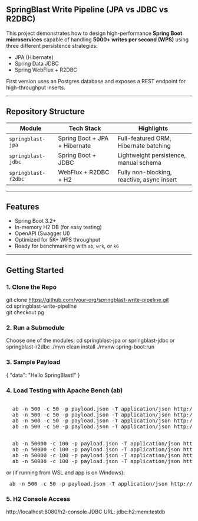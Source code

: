 ## SpringBlast Write Pipeline (JPA vs JDBC vs R2DBC)

This project demonstrates how to design high-performance **Spring Boot microservices** capable of handling **5000+ writes per second (WPS)** using three different persistence strategies:

- JPA (Hibernate)
- Spring Data JDBC
- Spring WebFlux + R2DBC

First version uses an Postgres database and exposes a REST endpoint for high-throughput inserts.

---

## Repository Structure

| Module              | Tech Stack                    | Highlights                                 |
|---------------------|-------------------------------|--------------------------------------------|
| `springblast-jpa`   | Spring Boot + JPA + Hibernate | Full-featured ORM, Hibernate batching      |
| `springblast-jdbc`  | Spring Boot + JDBC            | Lightweight persistence, manual schema     |
| `springblast-r2dbc` | WebFlux + R2DBC + H2          | Fully non-blocking, reactive, async insert |

---

## Features

- Spring Boot 3.2+
- In-memory H2 DB (for easy testing)
- OpenAPI (Swagger UI)
- Optimized for 5K+ WPS throughput
- Ready for benchmarking with `ab`, `wrk`, or `k6`

---

## Getting Started


### 1. Clone the Repo


git clone https://github.com/your-org/springblast-write-pipeline.git  
cd springblast-write-pipeline  
git checkout pg  


### 2. Run a Submodule
Choose one of the modules: cd springblast-jpa or springblast-jdbc or springblast-r2dbc
./mvn clean install
./mvnw spring-boot:run

### 3. Sample Payload
{
  "data": "Hello SpringBlast!"
}

### 4. Load Testing with Apache Bench (ab)
<pre> 
  ab -n 500 -c 50 -p payload.json -T application/json http://localhost:8081/api/jpa/data 
  ab -n 500 -c 50 -p payload.json -T application/json http://localhost:8082/api/jdbc/data 
  ab -n 500 -c 50 -p payload.json -T application/json http://localhost:8083/api/r2dbc/data 
  ab -n 500 -c 50 -p payload.json -T application/json http://localhost:8084/api/async/data 
</pre>
<pre> 
  ab -n 50000 -c 100 -p payload.json -T application/json http://localhost:8081/api/jpa/data 
  ab -n 50000 -c 100 -p payload.json -T application/json http://localhost:8082/api/jdbc/data 
  ab -n 50000 -c 100 -p payload.json -T application/json http://localhost:8083/api/r2dbc/data 
  ab -n 50000 -c 100 -p payload.json -T application/json http://localhost:8084/api/async/data 
</pre>

or (if running from WSL and app is on Windows):

<pre> ab -n 500 -c 50 -p payload.json -T application/json http://&lt;WINDOWS_IP&gt;:8080/api/v1/data </pre> 


### 5. H2 Console Access
http://localhost:8080/h2-console
JDBC URL: jdbc:h2:mem:testdb



